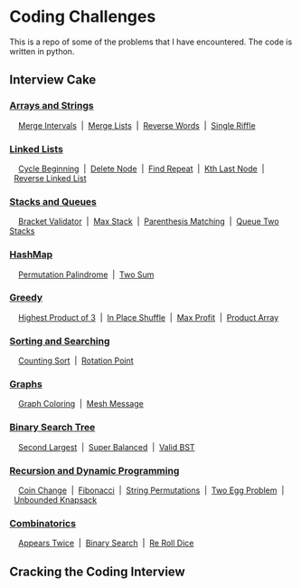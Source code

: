 # Coding Challenges

This is a repo of some of the problems that I have encountered. The code is written in python.

## Interview Cake

### [Arrays and Strings](https://github.com/KishoreMayank/CodingChallenges/tree/master/Interview%20Cake/Arrays%20and%20Strings)
&nbsp;&nbsp;&nbsp;&nbsp;[Merge Intervals](https://github.com/KishoreMayank/CodingChallenges/blob/master/Interview%20Cake/Arrays%20and%20Strings/MergeIntervals.py)
&nbsp;|&nbsp;&nbsp;[Merge Lists](https://github.com/KishoreMayank/CodingChallenges/blob/master/Interview%20Cake/Arrays%20and%20Strings/MergeLists.py)
&nbsp;|&nbsp;&nbsp;[Reverse Words](https://github.com/KishoreMayank/CodingChallenges/blob/master/Interview%20Cake/Arrays%20and%20Strings/ReverseWords.py)
&nbsp;|&nbsp;&nbsp;[Single Riffle](https://github.com/KishoreMayank/CodingChallenges/blob/master/Interview%20Cake/Arrays%20and%20Strings/SingleRiffle.py)

### [Linked Lists](https://github.com/KishoreMayank/CodingChallenges/tree/master/Interview%20Cake/Linked%20Lists)
&nbsp;&nbsp;&nbsp;&nbsp;[Cycle Beginning](https://github.com/KishoreMayank/CodingChallenges/blob/master/Interview%20Cake/Linked%20Lists/CycleBeginning.py)
&nbsp;|&nbsp;&nbsp;[Delete Node](https://github.com/KishoreMayank/CodingChallenges/blob/master/Interview%20Cake/Linked%20Lists/DeleteNode.py)
&nbsp;|&nbsp;&nbsp;[Find Repeat](https://github.com/KishoreMayank/CodingChallenges/blob/master/Interview%20Cake/Linked%20Lists/FindRepeat.py)
&nbsp;|&nbsp;&nbsp;[Kth Last Node](https://github.com/KishoreMayank/CodingChallenges/blob/master/Interview%20Cake/Linked%20Lists/KthLastNode.py)
&nbsp;|&nbsp;&nbsp;[Reverse Linked List](https://github.com/KishoreMayank/CodingChallenges/blob/master/Interview%20Cake/Linked%20Lists/ReverseLinkedList.py)

### [Stacks and Queues](https://github.com/KishoreMayank/CodingChallenges/tree/master/Interview%20Cake/Stacks%20and%20Queues)
&nbsp;&nbsp;&nbsp;&nbsp;[Bracket Validator](https://github.com/KishoreMayank/CodingChallenges/blob/master/Interview%20Cake/Stacks%20and%20Queues/BracketValidator.py)
&nbsp;|&nbsp;&nbsp;[Max Stack](https://github.com/KishoreMayank/CodingChallenges/blob/master/Interview%20Cake/Stacks%20and%20Queues/MaxStack.py)
&nbsp;|&nbsp;&nbsp;[Parenthesis Matching](https://github.com/KishoreMayank/CodingChallenges/blob/master/Interview%20Cake/Stacks%20and%20Queues/ParenthesisMatching.py)
&nbsp;|&nbsp;&nbsp;[Queue Two Stacks](https://github.com/KishoreMayank/CodingChallenges/blob/master/Interview%20Cake/Stacks%20and%20Queues/QueueTwoStacks.py)

### [HashMap](https://github.com/KishoreMayank/CodingChallenges/tree/master/Interview%20Cake/HashMap)
&nbsp;&nbsp;&nbsp;&nbsp;[Permutation Palindrome](https://github.com/KishoreMayank/CodingChallenges/blob/master/Interview%20Cake/HashMap/PermutationPalindrome.py)
&nbsp;|&nbsp;&nbsp;[Two Sum](https://github.com/KishoreMayank/CodingChallenges/blob/master/Interview%20Cake/HashMap/TwoSum.py)

### [Greedy](https://github.com/KishoreMayank/CodingChallenges/tree/master/Interview%20Cake/Greedy)
&nbsp;&nbsp;&nbsp;&nbsp;[Highest Product of 3](https://github.com/KishoreMayank/CodingChallenges/blob/master/Interview%20Cake/Greedy/HighestProd3.py)
&nbsp;|&nbsp;&nbsp;[In Place Shuffle](https://github.com/KishoreMayank/CodingChallenges/blob/master/Interview%20Cake/Greedy/InPlaceShuffle.py)
&nbsp;|&nbsp;&nbsp;[Max Profit](https://github.com/KishoreMayank/CodingChallenges/blob/master/Interview%20Cake/Greedy/MaxProfit.py)
&nbsp;|&nbsp;&nbsp;[Product Array](https://github.com/KishoreMayank/CodingChallenges/blob/master/Interview%20Cake/Greedy/ProductArray.py)

### [Sorting and Searching](https://github.com/KishoreMayank/CodingChallenges/tree/master/Interview%20Cake/Sorting%20and%20Searching)
&nbsp;&nbsp;&nbsp;&nbsp;[Counting Sort](https://github.com/KishoreMayank/CodingChallenges/blob/master/Interview%20Cake/Sorting%20and%20Searching/CountingSort.py)
&nbsp;|&nbsp;&nbsp;[Rotation Point](https://github.com/KishoreMayank/CodingChallenges/blob/master/Interview%20Cake/Sorting%20and%20Searching/RotationPoint.py)

### [Graphs](https://github.com/KishoreMayank/CodingChallenges/tree/master/Interview%20Cake/Graphs)
&nbsp;&nbsp;&nbsp;&nbsp;[Graph Coloring](https://github.com/KishoreMayank/CodingChallenges/blob/master/Interview%20Cake/Graphs/GraphColoring.py)
&nbsp;|&nbsp;&nbsp;[Mesh Message](https://github.com/KishoreMayank/CodingChallenges/blob/master/Interview%20Cake/Graphs/MeshMessage.py)

### [Binary Search Tree](https://github.com/KishoreMayank/CodingChallenges/tree/master/Interview%20Cake/Binary%20Search%20Trees)
&nbsp;&nbsp;&nbsp;&nbsp;[Second Largest](https://github.com/KishoreMayank/CodingChallenges/blob/master/Interview%20Cake/Binary%20Search%20Trees/SecondLargest.py)
&nbsp;|&nbsp;&nbsp;[Super Balanced](https://github.com/KishoreMayank/CodingChallenges/blob/master/Interview%20Cake/Binary%20Search%20Trees/SuperBalanced.py)
&nbsp;|&nbsp;&nbsp;[Valid BST](https://github.com/KishoreMayank/CodingChallenges/blob/master/Interview%20Cake/Binary%20Search%20Trees/ValidBST.py)

### [Recursion and Dynamic Programming](https://github.com/KishoreMayank/CodingChallenges/tree/master/Interview%20Cake/Recursion%20and%20Dynamic%20Programming)
&nbsp;&nbsp;&nbsp;&nbsp;[Coin Change](https://github.com/KishoreMayank/CodingChallenges/blob/master/Interview%20Cake/Recursion%20and%20Dynamic%20Programming/CoinChange.py)
&nbsp;|&nbsp;&nbsp;[Fibonacci](https://github.com/KishoreMayank/CodingChallenges/blob/master/Interview%20Cake/Recursion%20and%20Dynamic%20Programming/Fibonacci.py)
&nbsp;|&nbsp;&nbsp;[String Permutations](https://github.com/KishoreMayank/CodingChallenges/blob/master/Interview%20Cake/Recursion%20and%20Dynamic%20Programming/StringPermutations.py)
&nbsp;|&nbsp;&nbsp;[Two Egg Problem](https://github.com/KishoreMayank/CodingChallenges/blob/master/Interview%20Cake/Recursion%20and%20Dynamic%20Programming/TwoEggProblem.py)
&nbsp;|&nbsp;&nbsp;[Unbounded Knapsack](https://github.com/KishoreMayank/CodingChallenges/blob/master/Interview%20Cake/Recursion%20and%20Dynamic%20Programming/UnboundedKnapsack.py)

### [Combinatorics](https://github.com/KishoreMayank/CodingChallenges/tree/master/Interview%20Cake/Combinatorics)
&nbsp;&nbsp;&nbsp;&nbsp;[Appears Twice](https://github.com/KishoreMayank/CodingChallenges/blob/master/Interview%20Cake/Combinatorics/AppearsTwice.py)
&nbsp;|&nbsp;&nbsp;[Binary Search](https://github.com/KishoreMayank/CodingChallenges/blob/master/Interview%20Cake/Combinatorics/BinarySearch.py)
&nbsp;|&nbsp;&nbsp;[Re Roll Dice](https://github.com/KishoreMayank/CodingChallenges/blob/master/Interview%20Cake/Combinatorics/ReRollDie.py)


## Cracking the Coding Interview

